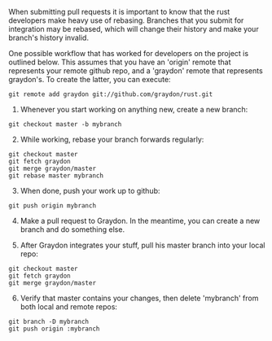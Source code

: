 When submitting pull requests it is important to know that the rust developers make heavy use of rebasing. Branches that you submit for integration may be rebased, which will change their history and make your branch's history invalid.

One possible workflow that has worked for developers on the project is outlined below. This assumes that you have an 'origin' remote that represents your remote github repo, and a 'graydon' remote that represents graydon's. To create the latter, you can execute:
```
git remote add graydon git://github.com/graydon/rust.git
```

1. Whenever you start working on anything new, create a new branch:
```
git checkout master -b mybranch
```

2. While working, rebase your branch forwards regularly:
```
git checkout master
git fetch graydon
git merge graydon/master
git rebase master mybranch
```


3. When done, push your work up to github:
```
git push origin mybranch
```

4. Make a pull request to Graydon.  In the meantime, you can create a new branch and do something else.  

5. After Graydon integrates your stuff, pull his master branch into your local repo:
```
git checkout master
git fetch graydon
git merge graydon/master
```

6. Verify that master contains your changes, then delete 'mybranch' from both local and remote repos:
```
git branch -D mybranch
git push origin :mybranch
```
